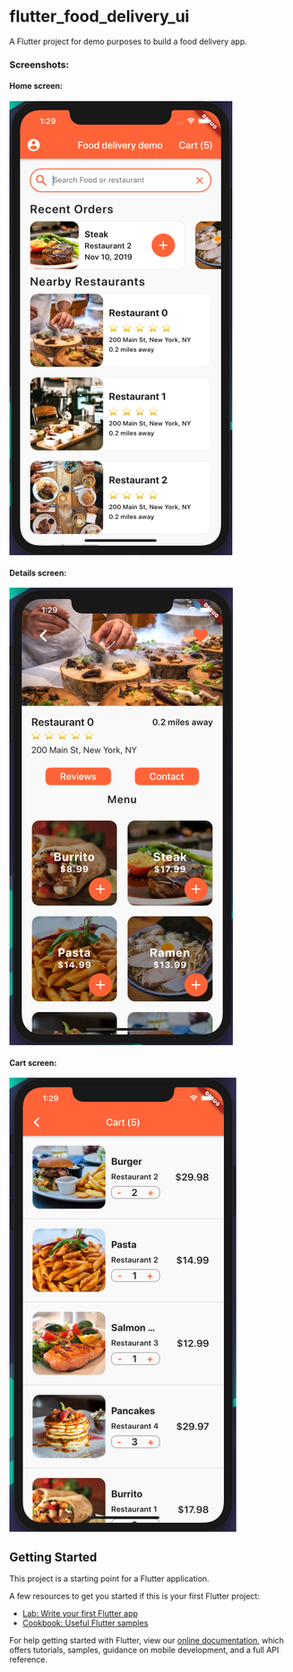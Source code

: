 # flutter_food_delivery_ui

A Flutter project for demo purposes to build a food delivery app.

### Screenshots:
#### Home screen:
![Home](/screenshots/home.png)

#### Details screen:
![Details](/screenshots/details.png)

#### Cart screen:
![Cart](/screenshots/cart.png)



## Getting Started

This project is a starting point for a Flutter application.

A few resources to get you started if this is your first Flutter project:

- [Lab: Write your first Flutter app](https://flutter.dev/docs/get-started/codelab)
- [Cookbook: Useful Flutter samples](https://flutter.dev/docs/cookbook)

For help getting started with Flutter, view our
[online documentation](https://flutter.dev/docs), which offers tutorials,
samples, guidance on mobile development, and a full API reference.

